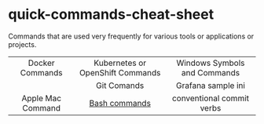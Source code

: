 # quick-commands-cheat-sheet

Commands that are used very frequently for various tools or applications or projects.

<table align="center">
    <tr>
        <td align="center">Docker Commands</td>
        <td align="center">Kubernetes or OpenShift Commands</td>
        <td align="center">Windows Symbols and Commands</td>
    </tr>
    <tr>
        <td align="center"><a src="docs/img2.png?raw=true" alt="some text"></td>
        <td align="center">Git Comands</td>
        <td align="center">Grafana sample ini</td>
    </tr>
    <tr>
        <td align="center">Apple Mac Command</td>
      <td align="center"><a href="./bash_command">Bash commands</a></td>
        <td align="center">conventional commit verbs</td>
    </tr>
</table>
